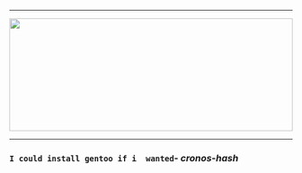 <hr>

<a href="https://github.com/anuraghazra/github-readme-stats" title="Go to Source"><img width="100%" height="200" src="https://github-readme-stats.vercel.app/api?username=cronos-hash&show_icons=true&theme=gotham"></a>

<hr>



### `I could install gentoo if i  wanted`- _cronos-hash_
